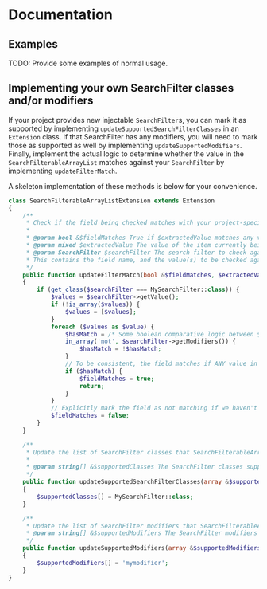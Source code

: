 # Documentation

## Examples
TODO: Provide some examples of normal usage.

## Implementing your own SearchFilter classes and/or modifiers
If your project provides new injectable `SearchFilter`s, you can mark it as supported by implementing `updateSupportedSearchFilterClasses` in an `Extension` class. If that SearchFilter has any modifiers, you will need to mark those as supported as well by implementing `updateSupportedModifiers`. Finally, implement the actual logic to determine whether the value in the `SearchFilterableArrayList` matches against your `SearchFilter` by implementing `updateFilterMatch`.

A skeleton implementation of these methods is below for your convenience.
```php
class SearchFilterableArrayListExtension extends Extension
{
    /**
     * Check if the field being checked matches with your project-specific SearchFilter class and/or modifiers.
     * 
     * @param bool &$fieldMatches True if $extractedValue matches any value in $searchFilter.
     * @param mixed $extractedValue The value of the item currently being checked.
     * @param SearchFilter $searchFilter The search filter to check against.
     * This contains the field name, and the value(s) to be checked against - as well as any modifiers.
     */
    public function updateFilterMatch(bool &$fieldMatches, $extractedValue, SearchFilter $searchFilter)
    {
        if (get_class($searchFilter === MySearchFilter::class)) {
            $values = $searchFilter->getValue();
            if (!is_array($values)) {
                $values = [$values];
            }
            foreach ($values as $value) {
                $hasMatch = /* Some boolean comparative logic between $extractedValue and $value here */;
                in_array('not', $searchFilter->getModifiers()) {
                    $hasMatch = !$hasMatch;
                }
                // To be consistent, the field matches if ANY value in the search filter matches the extracted value.
                if ($hasMatch) {
                    $fieldMatches = true;
                    return;
                }
            }
            // Explicitly mark the field as not matching if we haven't made a match yet.
            $fieldMatches = false;
        }
    }

    /**
     * Update the list of SearchFilter classes that SearchFilterableArrayList supports to include your project-specific SearchFilter.
     * 
     * @param string[] &$supportedClasses The SearchFilter classes supported by SearchFilterableArrayList
     */
    public function updateSupportedSearchFilterClasses(array &$supportedClasses)
    {
        $supportedClasses[] = MySearchFilter::class;
    }

    /**
     * Update the list of SearchFilter modifiers that SearchFilterableArrayList supports to include any custom modifiers in your project.
     * @param string[] &$supportedModifiers The SearchFilter modifiers supported by SearchFilterableArrayList
     */
    public function updateSupportedModifiers(array &$supportedModifiers)
    {
        $supportedModifiers[] = 'mymodifier';
    }
}
```
